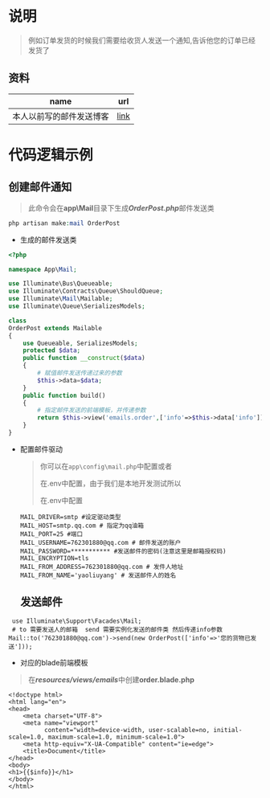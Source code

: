# 说明

> 例如订单发货的时候我们需要给收货人发送一个通知,告诉他您的订单已经发货了

 ## 资料

| name                     | url                                                        |
| ------------------------ | ---------------------------------------------------------- |
| 本人以前写的邮件发送博客 | [link](https://www.cnblogs.com/yaoliuyang/p/13021443.html) |

# 代码逻辑示例

## 创建邮件通知

> 此命令会在**app\Mail**目录下生成***OrderPost.php***邮件发送类

```php
php artisan make:mail OrderPost
```

- 生成的邮件发送类

```php
<?php

namespace App\Mail;

use Illuminate\Bus\Queueable;
use Illuminate\Contracts\Queue\ShouldQueue;
use Illuminate\Mail\Mailable;
use Illuminate\Queue\SerializesModels;

class
OrderPost extends Mailable
{
    use Queueable, SerializesModels;
    protected $data;
    public function __construct($data)
    {
        # 赋值邮件发送传递过来的参数
        $this->data=$data;
    }
    public function build()
    {
        # 指定邮件发送的前端模板，并传递参数
        return $this->view('emails.order',['info'=>$this->data['info']]);
    }
}
```

- 配置邮件驱动

  > 你可以在`app\config\mail.php`中配置或者
  >
  > 在.env中配置，由于我们是本地开发测试所以
  >
  > 在.env中配置

  ```shell
  MAIL_DRIVER=smtp #设定驱动类型
  MAIL_HOST=smtp.qq.com # 指定为qq油箱
  MAIL_PORT=25 #端口
  MAIL_USERNAME=762301880@qq.com # 邮件发送的账户
  MAIL_PASSWORD=*********** #发送邮件的密码(注意这里是邮箱授权码)
  MAIL_ENCRYPTION=tls 
  MAIL_FROM_ADDRESS=762301880@qq.com # 发件人地址
  MAIL_FROM_NAME='yaoliuyang' # 发送邮件人的姓名
  ```

  ## 发送邮件

```shell
 use Illuminate\Support\Facades\Mail;
 # to 需要发送人的邮箱  send 需要实例化发送的邮件类 然后传递info参数
Mail::to('762301880@qq.com')->send(new OrderPost(['info'=>'您的货物已发送']));
```

- 对应的blade前端模板

> 在***resources/views/emails***中创建**order.blade.php**

```php+HTML
<!doctype html>
<html lang="en">
<head>
    <meta charset="UTF-8">
    <meta name="viewport"
          content="width=device-width, user-scalable=no, initial-scale=1.0, maximum-scale=1.0, minimum-scale=1.0">
    <meta http-equiv="X-UA-Compatible" content="ie=edge">
    <title>Document</title>
</head>
<body>
<h1>{{$info}}</h1>
</body>
</html>	
```

